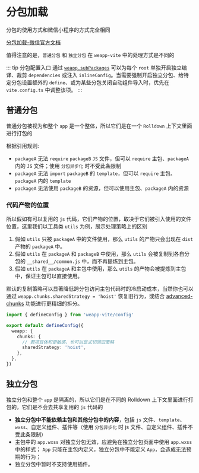 # 分包加载

分包的使用方式和微信小程序的方式完全相同

[分包加载-微信官方文档](https://developers.weixin.qq.com/miniprogram/dev/framework/subpackages.html)

值得注意的是，`普通分包` 和 `独立分包` 在 `weapp-vite` 中的处理方式是不同的

::: tip 分包配置入口
通过 [`weapp.subPackages`](/config/subpackages-and-worker#weapp-subpackages) 可以为每个 `root` 单独开启独立编译、裁剪 `dependencies` 或注入 `inlineConfig`。当需要强制开启独立分包、给特定分包设置额外的 `define`、或为某些分包关闭自动组件导入时，优先在 `vite.config.ts` 中调整该项。
:::

## 普通分包

普通分包被视为和整个 `app` 是一个整体，所以它们是在一个 `Rolldown` 上下文里面进行打包的

根据引用规则:

- `packageA` 无法 `require` `packageB` `JS` 文件，但可以 `require` 主包、`packageA` 内的 `JS` 文件；使用 `分包异步化` 时不受此条限制
- `packageA` 无法 `import` `packageB` 的 `template`，但可以 `require` 主包、`packageA` 内的 `template`
- `packageA` 无法使用 `packageB` 的资源，但可以使用主包、`packageA` 内的资源

### 代码产物的位置

所以假如有可以复用的 `js` 代码，它们产物的位置，取决于它们被引入使用的文件位置，这里我们以工具类 `utils` 为例，展示处理策略上的区别

1. 假如 `utils` 只被 `packageA` 中的文件使用，那么 `utils` 的产物只会出现在 `dist` 产物的 `packageA` 中。
2. 假如 `utils` 在 `packageA` 和 `packageB` 中使用，那么 `utils` 会被复制到各自分包的 `__shared__/common.js` 中，而不再提炼到主包。
3. 假如 `utils` 在 `packageA` 和主包中使用，那么 `utils` 的产物会被提炼到主包中，保证主包可以直接使用。

默认的复制策略可以显著降低跨分包访问主包代码时的冷启动成本，当然你也可以通过 `weapp.chunks.sharedStrategy = 'hoist'` 恢复旧行为，或结合 [advanced-chunks](https://rolldown.rs/guide/in-depth/advanced-chunks) 功能进行更精细的拆分。

```ts
import { defineConfig } from 'weapp-vite/config'

export default defineConfig({
  weapp: {
    chunks: {
      // 若项目体积更敏感，也可以显式切回旧策略
      sharedStrategy: 'hoist',
    },
  },
})
```

## 独立分包

独立分包和整个 `app` 是隔离的，所以它们是在不同的 Rolldown 上下文里面进行打包的，它们是不会去共享复用的 `js` 代码的

- **独立分包中不能依赖主包和其他分包中的内容**，包括 `js` 文件、`template`、`wxss`、自定义组件、插件等（使用 `分包异步化` 时 js 文件、自定义组件、插件不受此条限制）
- 主包中的 `app.wxss` 对独立分包无效，应避免在独立分包页面中使用 `app.wxss` 中的样式；
  `App` 只能在主包内定义，独立分包中不能定义 `App`，会造成无法预期的行为；
- 独立分包中暂时不支持使用插件。

